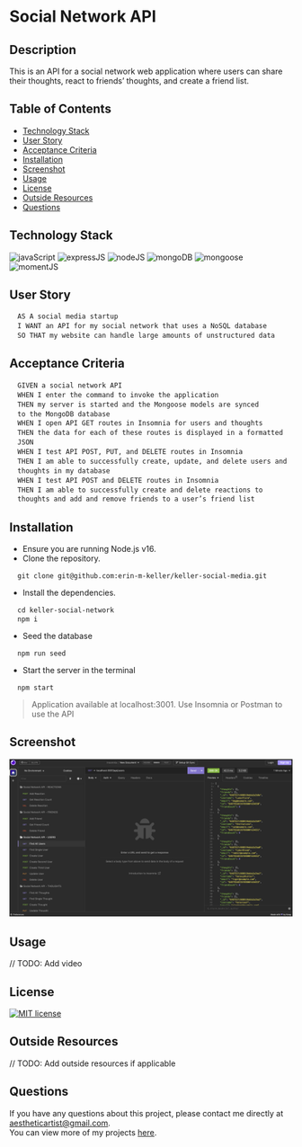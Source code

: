   # Social Network API
  
  ## Description 
  This is an API for a social network web application where users can share their thoughts, react to friends’ thoughts, and create a friend list. 
  
  ## Table of Contents
  * [Technology Stack](#technology-stack)
  * [User Story](#user-story)
  * [Acceptance Criteria](#acceptance-criteria)
  * [Installation](#installation)
  * [Screenshot](#screenshot)
  * [Usage](#usage)
  * [License](#license)
  * [Outside Resources](#outside-resources)
  * [Questions](#questions)

  ## Technology Stack

  ![javaScript](https://img.shields.io/badge/-JavaScript-61DAFB?color=red&style=flat)
  ![expressJS](https://img.shields.io/badge/-Express.js-61DAFB?color=orange&style=flat)
  ![nodeJS](https://img.shields.io/badge/-Node.js-61DAFB?color=yellow&style=flat)
  ![mongoDB](https://img.shields.io/badge/-MongoDB-61DAFB?color=green&style=flat)
  ![mongoose](https://img.shields.io/badge/-Mongoose-61DAFB?color=blue&style=flat)
  ![momentJS](https://img.shields.io/badge/-Moment.js-61DAFB?color=purple&style=flat)

  ## User Story
  ```md
    AS A social media startup
    I WANT an API for my social network that uses a NoSQL database
    SO THAT my website can handle large amounts of unstructured data
  ```

  ## Acceptance Criteria
  ```md
    GIVEN a social network API
    WHEN I enter the command to invoke the application
    THEN my server is started and the Mongoose models are synced  
    to the MongoDB database
    WHEN I open API GET routes in Insomnia for users and thoughts
    THEN the data for each of these routes is displayed in a formatted  
    JSON
    WHEN I test API POST, PUT, and DELETE routes in Insomnia
    THEN I am able to successfully create, update, and delete users and  
    thoughts in my database
    WHEN I test API POST and DELETE routes in Insomnia
    THEN I am able to successfully create and delete reactions to  
    thoughts and add and remove friends to a user’s friend list
  ```
  
  ## Installation 
  
  * Ensure you are running Node.js v16.
  * Clone the repository.
  ```
    git clone git@github.com:erin-m-keller/keller-social-media.git
  ```

  * Install the dependencies.
  ``` node
    cd keller-social-network
    npm i
  ```

  * Seed the database
  ``` node
    npm run seed
  ```

  * Start the server in the terminal
  ``` node
    npm start
  ```
  > Application available at localhost:3001. Use Insomnia or Postman to use the API

  ## Screenshot

  ![insomniaScreenshot](./public/images/finished-product.png)
  
  ## Usage

  // TODO: Add video
  
  ## License 
  [![MIT license](https://img.shields.io/badge/License-MIT-purple.svg)](https://lbesson.mit-license.org/)

  ## Outside Resources
  
  // TODO: Add outside resources if applicable
  
  ## Questions
  If you have any questions about this project, please contact me directly at [aestheticartist@gmail.com](aestheticartist@gmail.com).  
  You can view more of my projects [here](https://github.com/erin-m-keller).